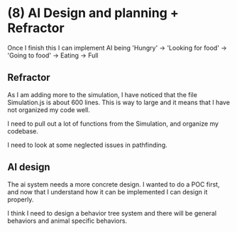 # (8) AI Design and planning + Refractor

Once I finish this I can implement AI being 'Hungry' -> 'Looking for food' -> 'Going to food' -> Eating -> Full

## Refractor

As I am adding more to the simulation, I have noticed that the file Simulation.js is about 600 lines. This is way to large and it means that I have not organized my code well.

I need to pull out a lot of functions from the Simulation, and organize my codebase.

I need to look at some neglected issues in pathfinding.

## AI design

The ai system needs a more concrete design. I wanted to do a POC first, and now that I understand how it can be implemented I can design it properly.

I think I need to design a behavior tree system and there will be general behaviors and animal specific behaviors.

